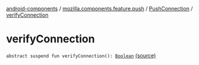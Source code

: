 [android-components](../../index.md) / [mozilla.components.feature.push](../index.md) / [PushConnection](index.md) / [verifyConnection](./verify-connection.md)

# verifyConnection

`abstract suspend fun verifyConnection(): `[`Boolean`](https://kotlinlang.org/api/latest/jvm/stdlib/kotlin/-boolean/index.html) [(source)](https://github.com/mozilla-mobile/android-components/blob/master/components/feature/push/src/main/java/mozilla/components/feature/push/Connection.kt#L28)
